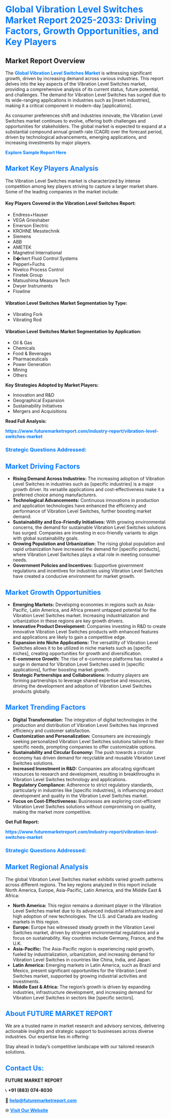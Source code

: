 <h1 style="color: #007BFF;">Global Vibration Level Switches Market Report 2025-2033: Driving Factors, Growth Opportunities, and Key Players</h1>

<section id="overview">
<h2>Market Report Overview</h2>
<p>The <a href="https://www.futuremarketreport.com/industry-report/vibration-level-switches-market" style="color: #007BFF; text-decoration: none;"><strong>Global Vibration Level Switches Market</strong></a> is witnessing significant growth, driven by increasing demand across various industries. This report delves into the key aspects of the Vibration Level Switches market, providing a comprehensive analysis of its current status, future potential, and challenges. The demand for Vibration Level Switches has surged due to its wide-ranging applications in industries such as [insert industries], making it a critical component in modern-day [applications].</p>
<p>As consumer preferences shift and industries innovate, the Vibration Level Switches market continues to evolve, offering both challenges and opportunities for stakeholders. The global market is expected to expand at a substantial compound annual growth rate (CAGR) over the forecast period, driven by technological advancements, emerging applications, and increasing investments by major players.</p>
</section>

<section id="overview">
<p><a href="https://www.futuremarketreport.com/request-sample/reportId=62325" style="color: #007BFF; text-decoration: none;"><strong>Explore Sample Report Here</strong></a></p>
</section>

<section id="key-players">
<h2 style="color: #007BFF;">Market Key Players Analysis</h2>
<p>The Vibration Level Switches market is characterized by intense competition among key players striving to capture a larger market share. Some of the leading companies in the market include:</p>
<h4>Key Players Covered in the Vibration Level Switches Report:</h4>
<ul><li>Endress+Hauser</li><li>VEGA Grieshaber</li><li>Emerson Electric</li><li>KROHNE Messtechnik</li><li>Siemens</li><li>ABB</li><li>AMETEK</li><li>Magnetrol International</li><li>B�rkert Fluid Control Systems</li><li>Pepperl+Fuchs</li><li>Nivelco Process Control</li><li>Finetek Group</li><li>Matsushima Measure Tech</li><li>Dwyer Instruments</li><li>Flowline</li></ul>
<h4>Vibration Level Switches Market Segmentation by Type:</h4>
<ul><li>Vibrating Fork</li><li>Vibrating Rod</li></ul>

<h4>Vibration Level Switches Market Segmentation by Application:</h4>
<ul><li>Oil &amp; Gas</li><li>Chemicals</li><li>Food &amp; Beverages</li><li>Pharmaceuticals</li><li>Power Generation</li><li>Mining</li><li>Others</li></ul>
<p><strong>Key Strategies Adopted by Market Players:</strong></p>
<ul>
<li>Innovation and R&D</li>
<li>Geographical Expansion</li>
<li>Sustainability Initiatives</li>
<li>Mergers and Acquisitions</li>
</ul>
</section>

<section>
<p><strong>Read Full Analysis: </strong></p><a href="https://www.futuremarketreport.com/industry-report/vibration-level-switches-market" style="color: #007BFF; text-decoration: none;"><strong>https://www.futuremarketreport.com/industry-report/vibration-level-switches-market</strong></a>
<h3 style="color: #007BFF;">Strategic Questions Addressed:</h3>
</section>

<section id="driving-factors">
<h2 style="color: #007BFF;">Market Driving Factors</h2>
<ul>
<li><strong>Rising Demand Across Industries:</strong> The increasing adoption of Vibration Level Switches in industries such as [specific industries] is a major growth driver. Its versatile applications and cost-effectiveness make it a preferred choice among manufacturers.</li>
<li><strong>Technological Advancements:</strong> Continuous innovations in production and application technologies have enhanced the efficiency and performance of Vibration Level Switches, further boosting market demand.</li>
<li><strong>Sustainability and Eco-Friendly Initiatives:</strong> With growing environmental concerns, the demand for sustainable Vibration Level Switches solutions has surged. Companies are investing in eco-friendly variants to align with global sustainability goals.</li>
<li><strong>Growing Population and Urbanization:</strong> The rising global population and rapid urbanization have increased the demand for [specific products], where Vibration Level Switches plays a vital role in meeting consumer needs.</li>
<li><strong>Government Policies and Incentives:</strong> Supportive government regulations and incentives for industries using Vibration Level Switches have created a conducive environment for market growth.</li>
</ul>
</section>

<section id="growth-opportunities">
<h2 style="color: #007BFF;">Market Growth Opportunities</h2>
<ul>
<li><strong>Emerging Markets:</strong> Developing economies in regions such as Asia-Pacific, Latin America, and Africa present untapped potential for the Vibration Level Switches market. Increasing industrialization and urbanization in these regions are key growth drivers.</li>
<li><strong>Innovative Product Development:</strong> Companies investing in R&D to create innovative Vibration Level Switches products with enhanced features and applications are likely to gain a competitive edge.</li>
<li><strong>Expansion into Niche Applications:</strong> The versatility of Vibration Level Switches allows it to be utilized in niche markets such as [specific niches], creating opportunities for growth and diversification.</li>
<li><strong>E-commerce Growth:</strong> The rise of e-commerce platforms has created a surge in demand for Vibration Level Switches used in [specific applications], further boosting market growth.</li>
<li><strong>Strategic Partnerships and Collaborations:</strong> Industry players are forming partnerships to leverage shared expertise and resources, driving the development and adoption of Vibration Level Switches products globally.</li>
</ul>
</section>

<section id="trending-factors">
<h2 style="color: #007BFF;">Market Trending Factors</h2>
<ul>
<li><strong>Digital Transformation:</strong> The integration of digital technologies in the production and distribution of Vibration Level Switches has improved efficiency and customer satisfaction.</li>
<li><strong>Customization and Personalization:</strong> Consumers are increasingly seeking personalized Vibration Level Switches solutions tailored to their specific needs, prompting companies to offer customizable options.</li>
<li><strong>Sustainability and Circular Economy:</strong> The push towards a circular economy has driven demand for recyclable and reusable Vibration Level Switches solutions.</li>
<li><strong>Increased Investment in R&D:</strong> Companies are allocating significant resources to research and development, resulting in breakthroughs in Vibration Level Switches technology and applications.</li>
<li><strong>Regulatory Compliance:</strong> Adherence to strict regulatory standards, particularly in industries like [specific industries], is influencing product development and quality in the Vibration Level Switches market.</li>
<li><strong>Focus on Cost-Effectiveness:</strong> Businesses are exploring cost-efficient Vibration Level Switches solutions without compromising on quality, making the market more competitive.</li>
</ul>
</section>

<section>
<p><strong>Get Full Report: </strong></p><a href="https://www.futuremarketreport.com/industry-report/vibration-level-switches-market" style="color: #007BFF; text-decoration: none;"><strong>https://www.futuremarketreport.com/industry-report/vibration-level-switches-market</strong></a>
<h3 style="color: #007BFF;">Strategic Questions Addressed:</h3>
</section>


<section id="regional-analysis">
<h2 style="color: #007BFF;">Market Regional Analysis</h2>
<p>The global Vibration Level Switches market exhibits varied growth patterns across different regions. The key regions analyzed in this report include North America, Europe, Asia-Pacific, Latin America, and the Middle East & Africa:</p>
<ul>
<li><strong>North America:</strong> This region remains a dominant player in the Vibration Level Switches market due to its advanced industrial infrastructure and high adoption of new technologies. The U.S. and Canada are leading markets in this region.</li>
<li><strong>Europe:</strong> Europe has witnessed steady growth in the Vibration Level Switches market, driven by stringent environmental regulations and a focus on sustainability. Key countries include Germany, France, and the U.K.</li>
<li><strong>Asia-Pacific:</strong> The Asia-Pacific region is experiencing rapid growth, fueled by industrialization, urbanization, and increasing demand for Vibration Level Switches in countries like China, India, and Japan.</li>
<li><strong>Latin America:</strong> Emerging markets in Latin America, such as Brazil and Mexico, present significant opportunities for the Vibration Level Switches market, supported by growing industrial activities and investments.</li>
<li><strong>Middle East & Africa:</strong> The region’s growth is driven by expanding industries, infrastructure development, and increasing demand for Vibration Level Switches in sectors like [specific sectors].</li>
</ul>
</section>

<footer>
<h2 style="color: #007BFF;">About FUTURE MARKET REPORT</h2>
<p>We are a trusted name in market research and advisory services, delivering actionable insights and strategic support to businesses across diverse industries. Our expertise lies in offering:</p>

<p>Stay ahead in today’s competitive landscape with our tailored research solutions.</p>

<h2 style="color: #007BFF;">Contact Us:</h2>
<p><strong>FUTURE MARKET REPORT</strong></p>
<p>📞 <strong>+91 (883) 074-8030</strong></p>
<p>📧 <strong><a href="mailto:help@futuremarketreport.com" style="color: #007BFF;">help@futuremarketreport.com</a></strong></p>
<p>🌐 <strong><a href="https://www.futuremarketreport.com/" style="color: #007BFF;">Visit Our Website</a></strong></p>
</footer>